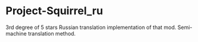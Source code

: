 # Project-Squirrel_ru
3rd degree of 5 stars Russian translation implementation of that mod. Semi-machine translation method.

